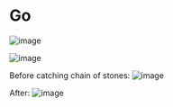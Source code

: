 # Go

![image](https://user-images.githubusercontent.com/59580741/218612378-694800b7-836b-4008-a99e-702fcba48d6e.png)

![image](https://user-images.githubusercontent.com/59580741/218612486-933986d1-103b-4f6f-98f4-e920e3537a59.png)

Before catching chain of stones:
![image](https://user-images.githubusercontent.com/59580741/218612659-8b523b6c-7c81-44ad-97a0-5ccde928ecb0.png)

After:
![image](https://user-images.githubusercontent.com/59580741/218612690-412ed96d-cde9-4420-a2e0-2016ed760aea.png)
